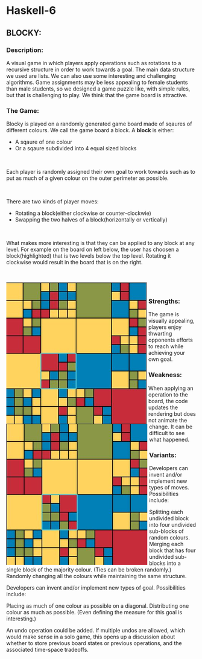 # **Haskell-6**

## **BLOCKY:**

### **Description:**
A visual game in which players apply operations such as rotations to a recursive structure in order to work towards a goal. The main data structure we used are lists. We can also use some interesting and challenging algorithms. 
Game assignments may be less appealing to female students than male students, so we designed a game puzzle like, with simple rules, but that is challenging to play. We think that the game board is attractive.

### **The Game:**
Blocky is played on a randomly generated game board made of sqaures of different colours. We call the game board a block. A **block** is either:
* A sqaure of one colour
* Or a sqaure subdivided into 4 equal sized blocks

<br/>

Each player is randomly assigned their own goal to work towards such as to put as much of a given colour on the outer perimeter as possible.

<br/>

There are two kinds of player moves:
* Rotating a block(either clockwise or counter-clockwie)
* Swapping the two halves of a block(horizontally or vertically)

<br/>

What makes more interesting is that they can be applied to any block at any level. For example on the board on left below, the user has choosen a block(highlighted) that is two levels below the top level. Rotating it clockwise would result in the board that is on the right.

<br/>

<img src="before (1).jpg"
     style="float: left; margin-right: 5px;" />
<img src="after.jpg"
     style="float: left; margin-right: 5px;" />


<br/>

### **Strengths:**

The game is visually appealing, players enjoy thwarting opponents efforts to reach while achieving your own goal.

### **Weakness:**

When applying an operation to the board, the code updates the rendering but does not animate the change. It can be difficult to see what happened.

### **Variants:**

Developers can invent and/or implement new types of moves. Possibilities include:

Splitting each undivided block into four undivided sub-blocks of random colours.
Merging each block that has four undivided sub-blocks into a single block of the majority colour. (Ties can be broken randomly.)
Randomly changing all the colours while maintaining the same structure.

Developers can invent and/or implement new types of goal. Possibilities include:

Placing as much of one colour as possible on a diagonal.
Distributing one colour as much as possible. (Even defining the measure for this goal is interesting.)

An undo operation could be added. If multiple undos are allowed, which would make sense in a solo game, this opens up a discussion about whether to store previous board states or previous operations, and the associated time-space tradeoffs.


